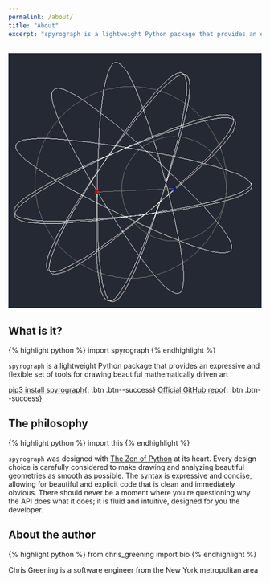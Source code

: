 ```yaml
---
permalink: /about/
title: "About"
excerpt: "spyrograph is a lightweight Python package that provides an expressive and flexible set of tools for drawing beautiful mathematically driven art"
---
```


![Geographic shape hypotrochoid](https://github.com/chris-greening/spyrograph/blob/gh-pages/images/circle_spinning.gif?raw=true)

## What is it?

{% highlight python %}
import spyrograph
{% endhighlight %}

`spyrograph` is a lightweight Python package that provides an expressive and flexible set of tools for drawing beautiful mathematically driven art

[pip3 install spyrograph](https://pypi.org/project/spyrograph/){: .btn .btn--success}
[Official GitHub repo](https://github.com/chris-greening/spyrograph){: .btn .btn--success}

## The philosophy

{% highlight python %}
import this
{% endhighlight %}

`spyrograph` was designed with [The Zen of Python](https://www.python.org/dev/peps/pep-0020/) at its heart. Every design choice is carefully considered to make drawing and analyzing beautiful geometries as smooth as possible. The syntax is expressive and concise, allowing for beautiful and explicit code that is clean and immediately obvious. There should never be a moment where you're questioning why the API does what it does; it is fluid and intuitive, designed for you the developer.

## About the author

{% highlight python %}
from chris_greening import bio
{% endhighlight %}

Chris Greening is a software engineer from the New York metropolitan area